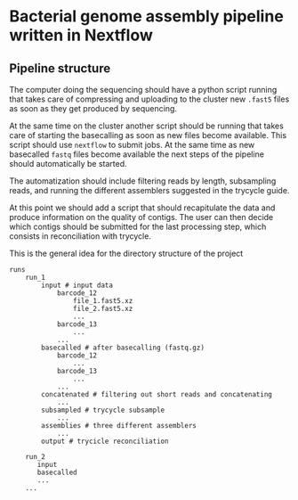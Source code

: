 # Bacterial genome assembly pipeline written in Nextflow

## Pipeline structure

The computer doing the sequencing should have a python script running that takes care of compressing and uploading to the cluster new `.fast5` files as soon as they get produced by sequencing.

At the same time on the cluster another script should be running that takes care of starting the basecalling as soon as new files become available. This script should use `nextflow` to submit jobs. At the same time as new basecalled `fastq` files become available the next steps of the pipeline should automatically be started.

The automatization should include filtering reads by length, subsampling reads, and running the different assemblers suggested in the trycycle guide.

At this point we should add a script that should recapitulate the data and produce information on the quality of contigs. The user can then decide which contigs should be submitted for the last processing step, which consists in reconciliation with trycycle.

This is the general idea for the directory structure of the project

```
runs
    run_1
        input # input data
            barcode_12
                file_1.fast5.xz
                file_2.fast5.xz
                ...
            barcode_13
                ...
            ...
        basecalled # after basecalling (fastq.gz)
            barcode_12
                ...
            barcode_13
                ...
            ...
        concatenated # filtering out short reads and concatenating
            ...
        subsampled # trycycle subsample
            ...
        assemblies # three different assemblers
            ...
        output # trycicle reconciliation
        
    run_2
       input
       basecalled
       ... 
    ...
```
